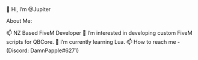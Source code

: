 👋 Hi, I’m @Jupiter

About Me:

📫 NZ Based FiveM Developer
👀 I’m interested in developing custom FiveM scripts for QBCore.
🌱 I’m currently learning Lua.
📫 How to reach me - (Discord: DamnPapple#6271)
